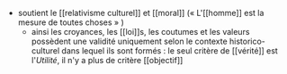 - soutient le [[relativisme culturel]] et [[moral]] (« L'[[homme]] est la mesure de toutes choses » )
    - ainsi les croyances, les [[loi]]s, les coutumes et les valeurs possèdent une validité uniquement selon le contexte historico-culturel dans lequel ils sont formés : le seul critère de [[vérité]] est l'*Utilité*, il n'y a plus de critère [[objectif]]